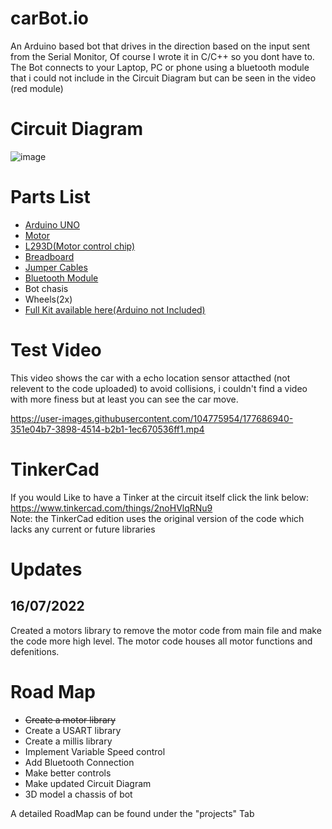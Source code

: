 # carBot.io
An Arduino based bot that drives in the direction based on the input sent from the Serial Monitor, Of course I wrote it in C/C++ so you dont have to. The Bot connects to your Laptop, PC or phone using a bluetooth module that i could not include in the Circuit Diagram but can be seen in the video (red module)

<h1>Circuit Diagram</h1>

![image](https://user-images.githubusercontent.com/104775954/177681678-00a4e55e-1877-4aa4-9368-580e07336252.png)

<h1>Parts List</h1>

<ul>
<a href="https://store.arduino.cc/collections/boards/products/arduino-uno-rev3"><li>Arduino UNO</li></a>
<a href="https://www.amazon.com/Antrader-Motor-Shaft-Arduino-Smart/dp/B07DDC3ZBK/ref=sr_1_18?keywords=hobby+motors&qid=1657163669&sr=8-18"><li>Motor</li></a>
<a href="https://www.ti.com/product/L293D"><li>L293D(Motor control chip)</li></a>
<a href="https://ie.rs-online.com/web/p/raspberry-pi-hats-add-ons/2222162?cm_mmc=IE-PLA-DS3A-_-google-_-CSS_IE_EN_Raspberry_Pi_%26_Arduino_%26_Development_Tools_Whoop_HI+(2)-_-(IE:Whoop!)+Raspberry+Pi+HATs+%26+Add-ons-_-2222162&matchtype=&aud-827186183886:pla-374265978167&gclid=Cj0KCQjwz96WBhC8ARIsAATR250PCTgGbcgoJ2ihkFlSXFR7ycBskDEKfJhRxz1aEc6x6QFn9z2D_z4aAuBVEALw_wcB&gclsrc=aw.ds">
  <li>Breadboard</li></a>
<a href="https://www.reichelt.com/gb/en/developer-boards-jumper-cable-10cm-3x-20-cables-debo-kabelset9-p280594.html?PROVID=2811"><li>Jumper Cables</li></a>
<a href="https://ie.rs-online.com/web/p/bluetooth-modules/7985359"><li>Bluetooth Module</li></a>
<li>Bot chasis</li>
<li>Wheels(2x)</li>
<a href="https://www.amazon.com/Smart-Chassis-Motors-Encoder-Battery/dp/B01LXY7CM3/ref=sr_1_31?keywords=arduino+car&qid=1657164220&sr=8-31"><li>Full Kit available here(Arduino not Included)</li></a>
</ul>  

<h1>Test Video</h1>
This video shows the car with a echo location sensor attacthed (not relevent to the code uploaded) to avoid collisions, i couldn't find a video with more finess but at least you can see the car move.

https://user-images.githubusercontent.com/104775954/177686940-351e04b7-3898-4514-b2b1-1ec670536ff1.mp4

<h1>TinkerCad</h1>

If you would Like to have a Tinker at the circuit itself click the link below:<br>
https://www.tinkercad.com/things/2noHVlqRNu9 <br>
Note: the TinkerCad edition uses the original version of the code which lacks any current or future libraries 

<h1>Updates</h1>
<h2>16/07/2022</h2>
<p>
Created a motors library to remove the motor code from main file and make the code more high level.
The motor code houses all motor functions and defenitions.
</p>

<h1>Road Map</h1>
<ul>
  <li><s>Create a motor library</s></li>
  <li>Create a USART library</li>
  <li>Create a millis library</li>
  <li>Implement Variable Speed control</li>
  <li>Add Bluetooth Connection</li> 
  <li>Make better controls</li>
  <li>Make updated Circuit Diagram</li> 
  <li>3D model a chassis of bot</li> 
</ul>

<p>A detailed RoadMap can be found under the "projects" Tab</p>
